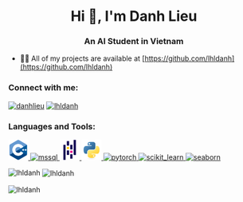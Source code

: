 
<h1 align="center">Hi 👋, I'm Danh Lieu</h1>  
<h3 align="center">An AI Student in Vietnam</h3>  
  
  
  
- 👨‍💻 All of my projects are available at [https://github.com/lhldanh](https://github.com/lhldanh)  
  
<h3 align="left">Connect with me:</h3>  
<p align="left">  
<a href="https://linkedin.com/in/danhlieu" target="blank"><img align="center" src="https://raw.githubusercontent.com/rahuldkjain/github-profile-readme-generator/master/src/images/icons/Social/linked-in-alt.svg" alt="danhlieu" height="30" width="40" /></a>  
<a href="https://fb.com/lhldanh" target="blank"><img align="center" src="https://raw.githubusercontent.com/rahuldkjain/github-profile-readme-generator/master/src/images/icons/Social/facebook.svg" alt="lhldanh" height="30" width="40" /></a>  
</p>  
  
<h3 align="left">Languages and Tools:</h3>  
<p align="left"> <a href="https://www.w3schools.com/cpp/" target="_blank" rel="noreferrer"> <img src="https://raw.githubusercontent.com/devicons/devicon/master/icons/cplusplus/cplusplus-original.svg" alt="cplusplus" width="40" height="40"/> </a> <a href="https://www.microsoft.com/en-us/sql-server" target="_blank" rel="noreferrer"> <img src="https://www.svgrepo.com/show/303229/microsoft-sql-server-logo.svg" alt="mssql" width="40" height="40"/> </a> <a href="https://pandas.pydata.org/" target="_blank" rel="noreferrer"> <img src="https://raw.githubusercontent.com/devicons/devicon/2ae2a900d2f041da66e950e4d48052658d850630/icons/pandas/pandas-original.svg" alt="pandas" width="40" height="40"/> </a> <a href="https://www.python.org" target="_blank" rel="noreferrer"> <img src="https://raw.githubusercontent.com/devicons/devicon/master/icons/python/python-original.svg" alt="python" width="40" height="40"/> </a> <a href="https://pytorch.org/" target="_blank" rel="noreferrer"> <img src="https://www.vectorlogo.zone/logos/pytorch/pytorch-icon.svg" alt="pytorch" width="40" height="40"/> </a> <a href="https://scikit-learn.org/" target="_blank" rel="noreferrer"> <img src="https://upload.wikimedia.org/wikipedia/commons/0/05/Scikit_learn_logo_small.svg" alt="scikit_learn" width="40" height="40"/> </a> <a href="https://seaborn.pydata.org/" target="_blank" rel="noreferrer"> <img src="https://seaborn.pydata.org/_images/logo-mark-lightbg.svg" alt="seaborn" width="40" height="40"/> </a> </p>  
  
<p><img align="left" src="https://github-readme-stats.vercel.app/api/top-langs?username=lhldanh&show_icons=true&locale=en&layout=compact" alt="lhldanh" /></p>  
  
<p>&nbsp;<img align="center" src="https://github-readme-stats.vercel.app/api?username=lhldanh&show_icons=true&locale=en" alt="lhldanh" /></p>  
  
<p><img align="center" src="https://github-readme-streak-stats.herokuapp.com/?user=lhldanh&" alt="lhldanh" /></p>
